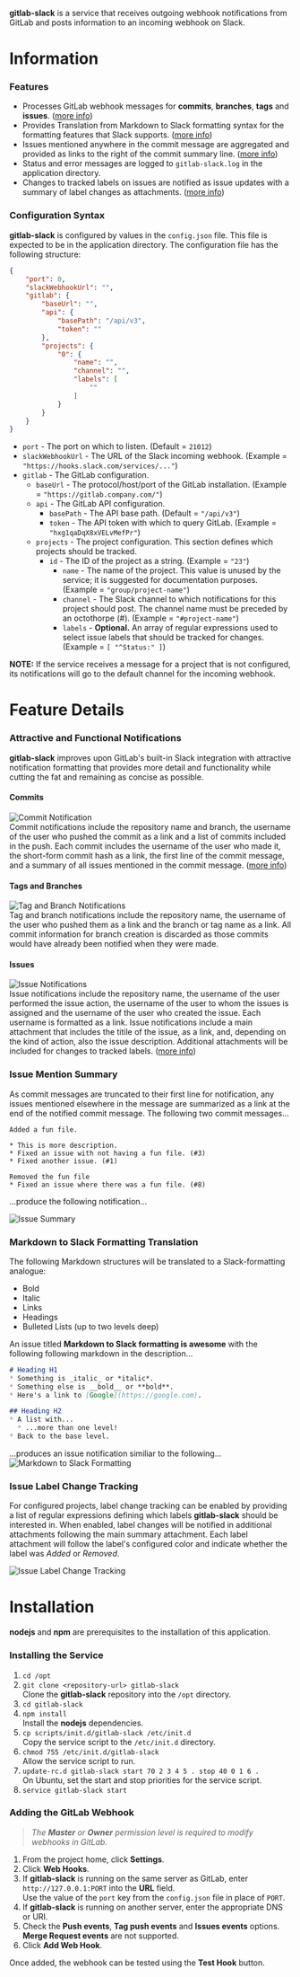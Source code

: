 **gitlab-slack** is a service that receives outgoing webhook notifications from GitLab and posts information to an incoming webhook on Slack.
# Information

### Features
* Processes GitLab webhook messages for **commits**, **branches**, **tags** and **issues**. ([more info](#attractive-and-functional-notifications))
* Provides Translation from Markdown to Slack formatting syntax for the formatting features that Slack supports. ([more info](#markdown-to-slack-formatting-translation))
* Issues mentioned anywhere in the commit message are aggregated and provided as links to the right of the commit summary line. ([more info](#issue-mention-summary))
* Status and error messages are logged to `gitlab-slack.log` in the application directory.
* Changes to tracked labels on issues are notified as issue updates with a summary of label changes as attachments. ([more info](#issue-label-change-tracking))

### Configuration Syntax
**gitlab-slack** is configured by values in the `config.json` file. This file is expected to be in the application
directory. The configuration file has the following structure:

```json
{
	"port": 0,
	"slackWebhookUrl": "",
	"gitlab": {
		"baseUrl": "",
		"api": {
			"basePath": "/api/v3",
			"token": ""
		},
		"projects": {
			"0": {
				"name": "",
				"channel": "",
				"labels": [
					""
				]
			}
		}
	}
}
```

* `port` - The port on which to listen. (Default = `21012`)
* `slackWebhookUrl` - The URL of the Slack incoming webhook. (Example = `"https://hooks.slack.com/services/..."`)
* `gitlab` - The GitLab configuration.
  * `baseUrl` - The protocol/host/port of the GitLab installation. (Example = `"https://gitlab.company.com/"`)
  * `api` - The GitLab API configuration.
    * `basePath` - The API base path. (Default = `"/api/v3"`)
    * `token` - The API token with which to query GitLab. (Example = `"hxg1qaDqX8xVELvMefPr"`)
  * `projects` - The project configuration. This section defines which projects should be tracked.
    * `id` - The ID of the project as a string. (Example = `"23"`)
      * `name` - The name of the project. This value is unused by the service; it is suggested for documentation purposes. (Example = `"group/project-name"`)
      * `channel` - The Slack channel to which notifications for this project should post. The channel name must be preceded by an octothorpe (#). (Example = `"#project-name"`)
      * `labels` - **Optional.** An array of regular expressions used to select issue labels that should be tracked for changes. (Example = `[ "^Status:" ]`) 

**NOTE:** If the service receives a message for a project that is not configured, its notifications will go to the default channel for the incoming webhook. 

# Feature Details

### Attractive and Functional Notifications
**gitlab-slack** improves upon GitLab's built-in Slack integration with attractive notification formatting that provides more detail and functionality
while cutting the fat and remaining as concise as possible.
 
#### Commits
![Commit Notification](https://cloud.githubusercontent.com/assets/1672405/10584682/67204d26-7661-11e5-8362-87074bf73a3a.png)    
Commit notifications include the repository name and branch, the username of the user who pushed the commit as a link and
a list of commits included in the push. Each commit includes the username of the user who made it, the short-form commit hash
as a link, the first line of the commit message, and a summary of all issues mentioned in the commit message. ([more info](#issue-mention-summary))

#### Tags and Branches
![Tag and Branch Notifications](https://cloud.githubusercontent.com/assets/1672405/10584769/e2e8b704-7661-11e5-971a-c09633d5b276.png)    
Tag and branch notifications include the repository name, the username of the user who pushed them as a link and the branch or
tag name as a link. All commit information for branch creation is discarded as those commits would have already been notified when they were made.

#### Issues
![Issue Notifications](https://cloud.githubusercontent.com/assets/1672405/10584895/9e8fe306-7662-11e5-918c-bf2d8452576e.png)    
Issue notifications include the repository name, the username of the user performed the issue action, the username of the user to
whom the issues is assigned and the username of the user who created the issue. Each username is formatted as a link. Issue notifications
include a main attachment that includes the titile of the issue, as a link, and, depending on the kind of action, also the issue
description. Additional attachments will be included for changes to tracked labels. ([more info](#issue-label-tracking))

### Issue Mention Summary
As commit messages are truncated to their first line for notification, any issues mentioned elsewhere in the message are
summarized as a link at the end of the notified commit message. The following two commit messages...

```text
Added a fun file.

* This is more description.
* Fixed an issue with not having a fun file. (#3)
* Fixed another issue. (#1)
```

```text
Removed the fun file
* Fixed an issue where there was a fun file. (#8)
```

...produce the following notification...

![Issue Summary](https://cloud.githubusercontent.com/assets/1672405/10585116/ef2d190e-7663-11e5-9b90-0af0968811f3.png)

### Markdown to Slack Formatting Translation
The following Markdown structures will be translated to a Slack-formatting analogue:
* Bold
* Italic
* Links
* Headings
* Bulleted Lists (up to two levels deep)

An issue titled **Markdown to Slack formatting is awesome** with the following following markdown in the description...    
```markdown
# Heading H1
* Something is _italic_ or *italic*.
* Something else is __bold__ or **bold**.
* Here's a link to [Google](https://google.com).

## Heading H2
* A list with...
  * ...more than one level!
* Back to the base level.
```
...produces an issue notification similiar to the following...    
![Markdown to Slack Formatting](https://cloud.githubusercontent.com/assets/1672405/10584587/06ea78f0-7661-11e5-81ad-0abf07d15cc1.png)

### Issue Label Change Tracking
For configured projects, label change tracking can be enabled by providing a list of regular expressions defining which labels
**gitlab-slack** should be interested in. When enabled, label changes will be notified in additional attachments following the
main summary attachment. Each label attachment will follow the label's configured color and indicate whether the label was
_Added_ or _Removed_.

![Issue Label Change Tracking](https://cloud.githubusercontent.com/assets/1672405/10585795/1f8c8762-7667-11e5-8f31-0725e81d5b9c.png)

# Installation
**nodejs** and **npm** are prerequisites to the installation of this application.

### Installing the Service

1. `cd /opt`
1. `git clone <repository-url> gitlab-slack`    
    Clone the **gitlab-slack** repository into the `/opt` directory.
1. `cd gitlab-slack`
1. `npm install`    
    Install the **nodejs** dependencies.
1. `cp scripts/init.d/gitlab-slack /etc/init.d`    
   Copy the service script to the `/etc/init.d` directory.
1. `chmod 755 /etc/init.d/gitlab-slack`    
   Allow the service script to run.
1. `update-rc.d gitlab-slack start 70 2 3 4 5 . stop 40 0 1 6 .`    
   On Ubuntu, set the start and stop priorities for the service script.
1. `service gitlab-slack start`

### Adding the GitLab Webhook
> _The **Master** or **Owner** permission level is required to modify webhooks in GitLab._

1. From the project home, click **Settings**.
1. Click **Web Hooks**.
1. If **gitlab-slack** is running on the same server as GitLab, enter `http://127.0.0.1:PORT` into the **URL** field.    
   Use the value of the `port` key from the `config.json` file in place of `PORT`.
1. If **gitlab-slack** is running on another server, enter the appropriate DNS or URI.
1. Check the **Push events**, **Tag push events** and **Issues events** options. **Merge Request events** are not supported.
1. Click **Add Web Hook**.

Once added, the webhook can be tested using the **Test Hook** button.
